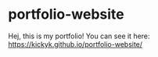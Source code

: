# portfolio-website
 Hej, this is my portfolio!
 You can see it here: https://kickyk.github.io/portfolio-website/
